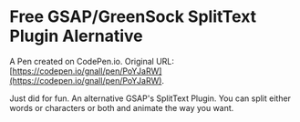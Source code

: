 # Free GSAP/GreenSock SplitText Plugin Alernative

A Pen created on CodePen.io. Original URL: [https://codepen.io/gnall/pen/PoYJaRW](https://codepen.io/gnall/pen/PoYJaRW).

Just did for fun. An alternative GSAP's SplitText Plugin. You can split either words or characters or both and animate the way you want.